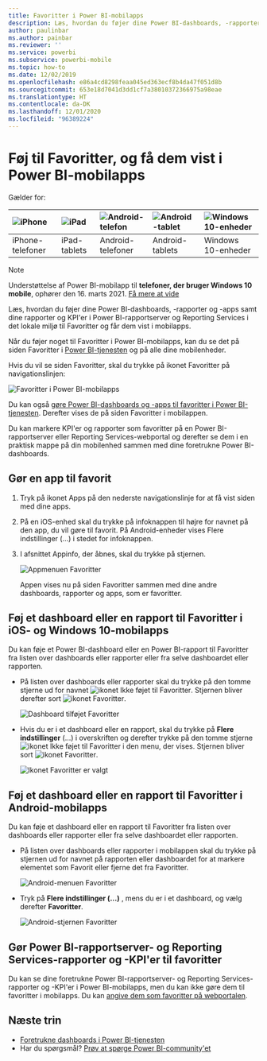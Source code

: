```yaml
---
title: Favoritter i Power BI-mobilapps
description: Læs, hvordan du føjer dine Power BI-dashboards, -rapporter og -apps samt rapporter og KPI'er i Power BI-rapportserver og Reporting Services til Favoritter og får dem vist i mobilapps.
author: paulinbar
ms.author: painbar
ms.reviewer: ''
ms.service: powerbi
ms.subservice: powerbi-mobile
ms.topic: how-to
ms.date: 12/02/2019
ms.openlocfilehash: e86a4cd8298feaa045ed363ecf8b4da47f051d8b
ms.sourcegitcommit: 653e18d7041d3dd1cf7a38010372366975a98eae
ms.translationtype: HT
ms.contentlocale: da-DK
ms.lasthandoff: 12/01/2020
ms.locfileid: "96389224"
---
```

# <a name="make-and-view-favorites-in-the-power-bi-mobile-apps"></a>Føj til Favoritter, og få dem vist i Power BI-mobilapps
Gælder for:

| ![iPhone](./media/mobile-apps-favorites/iphone-logo-50-px.png) | ![iPad](./media/mobile-apps-favorites/ipad-logo-50-px.png) | ![Android-telefon](./media/mobile-apps-favorites/android-phone-logo-50-px.png) | ![Android-tablet](./media/mobile-apps-favorites/android-tablet-logo-50-px.png) | ![Windows 10-enheder](./media/mobile-apps-favorites/win-10-logo-50-px.png) |
|:--- |:--- |:--- |:--- |:--- |
| iPhone-telefoner |iPad-tablets |Android-telefoner |Android-tablets |Windows 10-enheder |

>[!NOTE]
>Understøttelse af Power BI-mobilapp til **telefoner, der bruger Windows 10 mobile**, ophører den 16. marts 2021. [Få mere at vide](/legal/powerbi/powerbi-mobile/power-bi-mobile-app-end-of-support-for-windows-phones)

Læs, hvordan du føjer dine Power BI-dashboards, -rapporter og -apps samt dine rapporter og KPI'er i Power BI-rapportserver og Reporting Services i det lokale miljø til Favoritter og får dem vist i mobilapps.

Når du føjer noget til Favoritter i Power BI-mobilapps, kan du se det på siden Favoritter i [Power BI-tjenesten](https://powerbi.com) og på alle dine mobilenheder.

Hvis du vil se siden Favoritter, skal du trykke på ikonet Favoritter på navigationslinjen:

![Favoritter i Power BI-mobilapps](./media/mobile-apps-favorites/power-bi-android-favorites-reports.png)


Du kan også [gøre Power BI-dashboards og -apps til favoritter i Power BI-tjenesten](../end-user-favorite.md). Derefter vises de på siden Favoritter i mobilappen.

Du kan markere KPI'er og rapporter som favoritter på en Power BI-rapportserver eller Reporting Services-webportal og derefter se dem i en praktisk mappe på din mobilenhed sammen med dine foretrukne Power BI-dashboards.

## <a name="make-an-app-a-favorite"></a>Gør en app til favorit
1. Tryk på ikonet Apps på den nederste navigationslinje for at få vist siden med dine apps.

2. På en iOS-enhed skal du trykke på infoknappen til højre for navnet på den app, du vil gøre til favorit. På Android-enheder vises Flere indstillinger (...) i stedet for infoknappen. 

3. I afsnittet Appinfo, der åbnes, skal du trykke på stjernen.
   
    ![Appmenuen Favoritter](./media/mobile-apps-favorites/power-bi-android-favorite-app-ellipsis.png)
   
    Appen vises nu på siden Favoritter sammen med dine andre dashboards, rapporter og apps, som er favoritter.
   
## <a name="make-a-dashboard-or-report-a-favorite-in-the-ios-and-windows-10-mobile-apps"></a>Føj et dashboard eller en rapport til Favoritter i iOS- og Windows 10-mobilapps
Du kan føje et Power BI-dashboard eller en Power BI-rapport til Favoritter fra listen over dashboards eller rapporter eller fra selve dashboardet eller rapporten.

* På listen over dashboards eller rapporter skal du trykke på den tomme stjerne ud for navnet ![ikonet Ikke føjet til Favoritter](./././media/mobile-apps-favorites/power-bi-mobile-not-favorite-icon.png). Stjernen bliver derefter sort ![ikonet Favoritter](./././media/mobile-apps-favorites/power-bi-mobile-favorite-selected-black.png).
  
    ![Dashboard tilføjet Favoritter](./media/mobile-apps-favorites/power-bi-mobile-make-dashboard-favorite.png)
* Hvis du er i et dashboard eller en rapport, skal du trykke på **Flere indstillinger** (...) i overskriften og derefter trykke på den tomme stjerne ![ikonet Ikke føjet til Favoritter](./././media/mobile-apps-favorites/power-bi-mobile-not-favorite-icon.png) i den menu, der vises. Stjernen bliver sort ![ikonet Favoritter](./././media/mobile-apps-favorites/power-bi-mobile-favorite-selected-black.png).
  
    ![Ikonet Favoritter er valgt](./media/mobile-apps-favorites/power-bi-mobile-favorite-selected.png)

## <a name="make-a-dashboard-or-report-a-favorite-in-the-android-mobile-apps"></a>Føj et dashboard eller en rapport til Favoritter i Android-mobilapps
Du kan føje et dashboard eller en rapport til Favoritter fra listen over dashboards eller rapporter eller fra selve dashboardet eller rapporten.

* På listen over dashboards eller rapporter i mobilappen skal du trykke på stjernen ud for navnet på rapporten eller dashboardet for at markere elementet som Favorit eller fjerne det fra Favoritter.
  
    ![Android-menuen Favoritter](./media/mobile-apps-favorites/power-bi-android-make-favorite.png)

* Tryk på **Flere indstillinger (...)** , mens du er i et dashboard, og vælg derefter **Favoritter**.
  
    ![Android-stjernen Favoritter](./media/mobile-apps-favorites/power-bi-android-favorite-in-dashboard.png)

## <a name="make-favorite-power-bi-report-server-and-reporting-services-reports-and-kpis"></a>Gør Power BI-rapportserver- og Reporting Services-rapporter og -KPI'er til favoritter
Du kan se dine foretrukne Power BI-rapportserver- og Reporting Services-rapporter og -KPI'er i Power BI-mobilapps, men du kan ikke gøre dem til favoritter i mobilapps. Du kan [angive dem som favoritter på webportalen](../../report-server/tutorial-explore-report-server-web-portal.md#tag-your-favorites). 

## <a name="next-steps"></a>Næste trin
* [Foretrukne dashboards i Power BI-tjenesten](../end-user-favorite.md) 
* Har du spørgsmål? [Prøv at spørge Power BI-community'et](https://community.powerbi.com/)